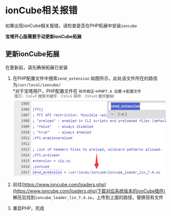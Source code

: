 # ionCube相关报错

如果出现ionCube相关报错，请检查是否在PHP拓展中安装`ioncube`

**宝塔开心版需要手动更新ionCube拓展**

## 更新ionCube拓展

在更新前，请先确保拓展已安装

1. 在PHP配置文件中搜索`zend_extension` 如图所示，此处该文件所在的路径为`/usr/local/ioncube/` \
   \*对于宝塔用户，PHP配置文件在 `软件商店`->`PHP7.4 设置`->`配置文件`
   ![ioncube_error.png](/assets/images/ioncube-error.png)

2. 前往[https://www.ioncube.com/loaders.php](https://www.ioncube.com/loaders.php)下载对应系统版本的ionCube插件\
   解压后找到`ioncube_loader_lin_7.4.so`，上传到上面的路径，替换现有文件
3. 重启PHP，完成

